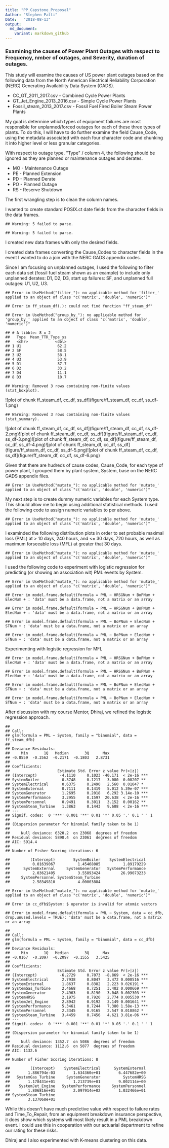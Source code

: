 ```yaml
---
title: "PP_Capstone_Proposal"
Author: "Stephen Patti"
Date:   "2018-08-13"
output:
  md_document:
    variant: markdown_github
---
```




### Examining the causes of Power Plant Outages with respect to Frequency, nmber of outages, and Severity, duration of outages.

This study will examine the causes of US power plant outages based on the following data from the North American Electrical Reliability Corporation (NERC) Generating Availability Data System (GADS).
* CC_GT_2011_2017.csv - Combined Cycle Power Plants
* GT_Jet_Engine_2013_2016.csv - Simple Cycle Power Plants
* Fossil_steam_2013_2017.csv - Fossil Fuel Fired Boiler Steam Power Plants

My goal is determine which types of equipment failures are most responsible for unplanned/forced outages for each of these three types of plants.  To do this, I will have to do further examine the field Cause_Code, using the metadata associated with each four character code and chunking it into higher level or less granular categories.


With respect to outage type, "Type" / column 4, the following should be ignored as they are planned or maintenance outages and derates.
* MO - Maintenance Outage
* PE - Planned Extension
* PD - Planned Derate
* PO - Planned Outage
* RS - Reserve Shutdown

The first wrangling step is to clean the column names.


I wanted to create standard POSIX.ct date fields from the character fields in the data frames.



```
## Warning: 5 failed to parse.

## Warning: 5 failed to parse.
```

I created new data frames with only the desired fields.



I created data frames converting the Cause_Codes to character fields in the event I wanted to do a join with the NERC GADS appendix codes.



Since I am focusing on unplanned outages, I used the following to filter each data set (fossil fuel steam shown as an example) to include only unplanned derates: D1, D2, D3, start up failures: SF, and unplanned full outages: U1, U2, U3.


```
## Error in UseMethod("filter_"): no applicable method for 'filter_' applied to an object of class "c('matrix', 'double', 'numeric')"
```

```
## Error in ff_steam_df(.): could not find function "ff_steam_df"
```

```
## Error in UseMethod("group_by_"): no applicable method for 'group_by_' applied to an object of class "c('matrix', 'double', 'numeric')"
```

```
## # A tibble: 8 x 2
##   Type  Mean_TTR_Type_ss
##   <chr>            <dbl>
## 1 U1                62.2
## 2 SF                58.5
## 3 U2                58.1
## 4 U3                53.9
## 5 D1                37.7
## 6 D2                33.2
## 7 D4                11.1
## 8 D3                10.7
```

```
## Warning: Removed 3 rows containing non-finite values (stat_boxplot).
```

![plot of chunk ff_steam_df, cc_df, ss_df](figure/ff_steam_df, cc_df, ss_df-1.png)

```
## Warning: Removed 3 rows containing non-finite values (stat_summary).
```

![plot of chunk ff_steam_df, cc_df, ss_df](figure/ff_steam_df, cc_df, ss_df-2.png)![plot of chunk ff_steam_df, cc_df, ss_df](figure/ff_steam_df, cc_df, ss_df-3.png)![plot of chunk ff_steam_df, cc_df, ss_df](figure/ff_steam_df, cc_df, ss_df-4.png)![plot of chunk ff_steam_df, cc_df, ss_df](figure/ff_steam_df, cc_df, ss_df-5.png)![plot of chunk ff_steam_df, cc_df, ss_df](figure/ff_steam_df, cc_df, ss_df-6.png)

Given that there are hudreds of cause codes, Cause_Code, for each type of power plant, I grouped them by plant system, System, base on the NERC GADS appendix files.


```
## Error in UseMethod("mutate_"): no applicable method for 'mutate_' applied to an object of class "c('matrix', 'double', 'numeric')"
```
My next step is to create dummy numeric variables for each System type. This should allow me to begin using additional statistical methods.
I used the following code to assign numeric variables to per above.


```
## Error in UseMethod("mutate_"): no applicable method for 'mutate_' applied to an object of class "c('matrix', 'double', 'numeric')"
```
I examinded the following distribution plots in order to set probable maximal loss (PML) at > 10 days, 240 hours, and <= 30 days, 720 hours, as well as maximum forseeable loss (MFL) at greater that 30 days.


```
## Error in UseMethod("mutate_"): no applicable method for 'mutate_' applied to an object of class "c('matrix', 'double', 'numeric')"
```

I used the following code to experiment with logistic regression for predicting (or showing an association wit) PML events by System.


```
## Error in UseMethod("mutate_"): no applicable method for 'mutate_' applied to an object of class "c('matrix', 'double', 'numeric')"
```

```
## Error in model.frame.default(formula = PML ~ HRSGNum + BoPNum + ElecNum + : 'data' must be a data.frame, not a matrix or an array
```

```
## Error in model.frame.default(formula = PML ~ HRSGNum + BoPNum + ElecNum + : 'data' must be a data.frame, not a matrix or an array
```

```
## Error in model.frame.default(formula = PML ~ BoPNum + ElecNum + STNum + : 'data' must be a data.frame, not a matrix or an array
```

```
## Error in model.frame.default(formula = PML ~ BoPNum + ElecNum + STNum + : 'data' must be a data.frame, not a matrix or an array
```
Experimenting with logistic regression for MFL

```
## Error in model.frame.default(formula = PML ~ HRSGNum + BoPNum + ElecNum + : 'data' must be a data.frame, not a matrix or an array
```

```
## Error in model.frame.default(formula = PML ~ HRSGNum + BoPNum + ElecNum + : 'data' must be a data.frame, not a matrix or an array
```

```
## Error in model.frame.default(formula = PML ~ BoPNum + ElecNum + STNum + : 'data' must be a data.frame, not a matrix or an array
```

```
## Error in model.frame.default(formula = PML ~ BoPNum + ElecNum + STNum + : 'data' must be a data.frame, not a matrix or an array
```
After discussion with my course Mentor, Dhiraj, we refined the logistic regression approach.


```
## 
## Call:
## glm(formula = PML ~ System, family = "binomial", data = ff_steam_dfb)
## 
## Deviance Residuals: 
##     Min       1Q   Median       3Q      Max  
## -0.8559  -0.2562  -0.2171  -0.1803   2.8731  
## 
## Coefficients:
##                     Estimate Std. Error z value Pr(>|z|)    
## (Intercept)          -4.1110     0.1023 -40.171  < 2e-16 ***
## SystemBoiler          0.3748     0.1217   3.080  0.00207 ** 
## SystemElectrical      0.6375     0.2490   2.560  0.01047 *  
## SystemExternal        0.7111     0.1419   5.012 5.39e-07 ***
## SystemGenerator       1.2695     0.2018   6.292 3.14e-10 ***
## SystemPerformance     3.2955     0.1597  20.638  < 2e-16 ***
## SystemPersonnel       0.9491     0.3011   3.152  0.00162 ** 
## SystemSteam_Turbine   1.3863     0.1443   9.608  < 2e-16 ***
## ---
## Signif. codes:  0 '***' 0.001 '**' 0.01 '*' 0.05 '.' 0.1 ' ' 1
## 
## (Dispersion parameter for binomial family taken to be 1)
## 
##     Null deviance: 6320.2  on 23068  degrees of freedom
## Residual deviance: 5898.4  on 23061  degrees of freedom
## AIC: 5914.4
## 
## Number of Fisher Scoring iterations: 6
```

```
##         (Intercept)        SystemBoiler    SystemElectrical 
##          0.01639067          1.45468085          1.89179229 
##      SystemExternal     SystemGenerator   SystemPerformance 
##          2.03621405          3.55893424         26.99073233 
##     SystemPersonnel SystemSteam_Turbine 
##          2.58349810          4.00003884
```

```
## Error in UseMethod("mutate_"): no applicable method for 'mutate_' applied to an object of class "c('matrix', 'double', 'numeric')"
```

```
## Error in cc_dfb$System: $ operator is invalid for atomic vectors
```

```
## Error in model.frame.default(formula = PML ~ System, data = cc_dfb, drop.unused.levels = TRUE): 'data' must be a data.frame, not a matrix or an array
```

```
## 
## Call:
## glm(formula = PML ~ System, family = "binomial", data = cc_dfb)
## 
## Deviance Residuals: 
##     Min       1Q   Median       3Q      Max  
## -0.8167  -0.2097  -0.2097  -0.1555   3.5425  
## 
## Coefficients:
##                     Estimate Std. Error z value Pr(>|z|)    
## (Intercept)          -6.2729     0.7073  -8.869  < 2e-16 ***
## SystemElectrical      2.7938     0.8047   3.472 0.000516 ***
## SystemExternal        1.8637     0.8382   2.223 0.026191 *  
## SystemGas_Turbine     2.4668     0.7251   3.402 0.000669 ***
## SystemGenerator       2.4963     0.8190   3.048 0.002303 ** 
## SystemHRSG            2.1975     0.7920   2.774 0.005530 ** 
## SystemJet_Engine      2.8942     0.9192   3.149 0.001641 ** 
## SystemPerformance     5.3461     0.7244   7.380 1.58e-13 ***
## SystemPersonnel       2.3345     0.9165   2.547 0.010862 *  
## SystemSteam_Turbine   3.4459     0.7456   4.621 3.81e-06 ***
## ---
## Signif. codes:  0 '***' 0.001 '**' 0.01 '*' 0.05 '.' 0.1 ' ' 1
## 
## (Dispersion parameter for binomial family taken to be 1)
## 
##     Null deviance: 1352.7  on 5086  degrees of freedom
## Residual deviance: 1112.6  on 5077  degrees of freedom
## AIC: 1132.6
## 
## Number of Fisher Scoring iterations: 8
```

```
##         (Intercept)    SystemElectrical      SystemExternal 
##        1.886794e-03        1.634360e+01        6.447682e+00 
##   SystemGas_Turbine     SystemGenerator          SystemHRSG 
##        1.178431e+01        1.213739e+01        9.002114e+00 
##    SystemJet_Engine   SystemPerformance     SystemPersonnel 
##        1.806816e+01        2.097914e+02        1.032466e+01 
## SystemSteam_Turbine 
##        3.137068e+01
```
While this doesn't have much predictive value with respect to failure rates and Time_To_Repair, from an equipment breakdown insurance perspective, it does show which systems will most likely result in a PML breakdown event.  I could use this in cooperation with our actuarial department to refine our rating for these risks.

Dhiraj and I also experimented with K-means clustering on this data.




